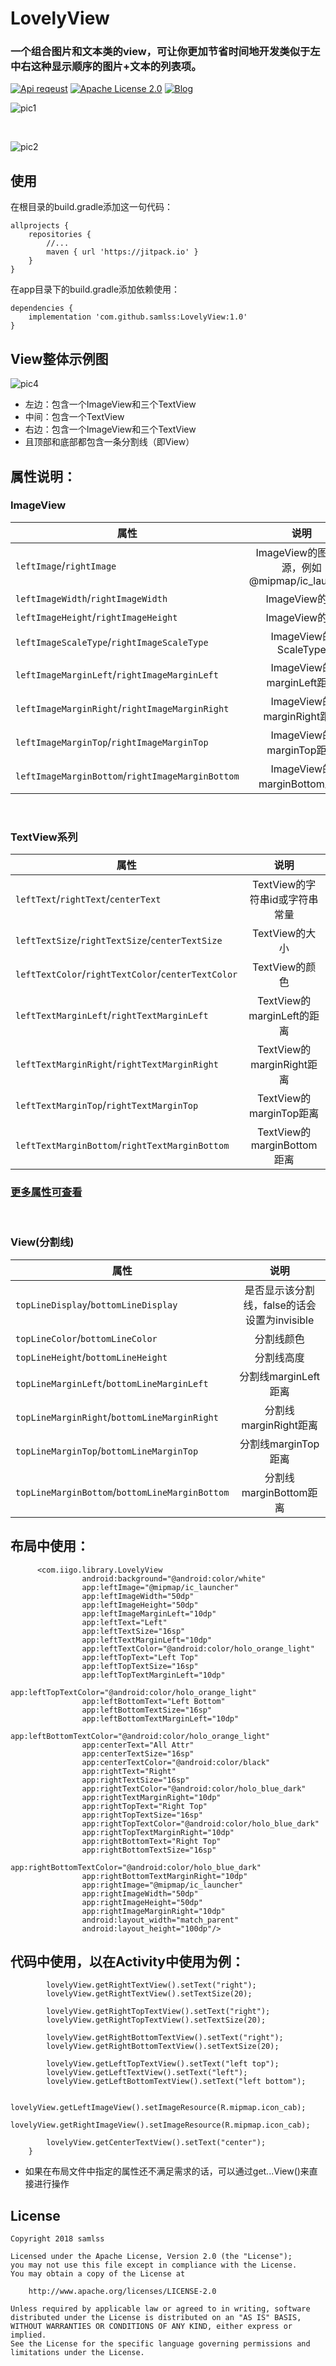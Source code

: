 
# LovelyView
### 一个组合图片和文本类的view，可让你更加节省时间地开发类似于左中右这种显示顺序的图片+文本的列表项。

[![Api reqeust](https://img.shields.io/badge/api-1+-green.svg)](https://github.com/samlss/LovelyView)  [![Apache License 2.0](https://img.shields.io/hexpm/l/plug.svg)](https://github.com/samlss/LovelyView/blob/master/LICENSE) [![Blog](https://img.shields.io/badge/samlss-blog-orange.svg)](https://blog.csdn.net/Samlss)


![pic1](https://github.com/samlss/LovelyView/blob/master/screenshots/screenshot1.png)

<br/>

![pic2](https://github.com/samlss/LovelyView/blob/master/screenshots/screenshot2.png)



## 使用<br>
在根目录的build.gradle添加这一句代码：
```
allprojects {
    repositories {
        //...
        maven { url 'https://jitpack.io' }
    }
}
```

在app目录下的build.gradle添加依赖使用：
```
dependencies {
    implementation 'com.github.samlss:LovelyView:1.0'
}
```

## View整体示例图

![pic4](https://github.com/samlss/LovelyView/blob/master/screenshots/screenshot4.png)

* 左边：包含一个ImageView和三个TextView
* 中间：包含一个TextView
* 右边：包含一个ImageView和三个TextView
* 且顶部和底部都包含一条分割线（即View）

## 属性说明：

### ImageView

| 属性        | 说明           |
| ------------- |:-------------:|
| `leftImage`/`rightImage`      | ImageView的图片资源，例如@mipmap/ic_launcher |
| `leftImageWidth`/`rightImageWidth` | ImageView的宽 |
| `leftImageHeight`/`rightImageHeight` | ImageView的高 |
| `leftImageScaleType`/`rightImageScaleType` | ImageView的ScaleType |
| `leftImageMarginLeft`/`rightImageMarginLeft` | ImageView的marginLeft距离 |
| `leftImageMarginRight`/`rightImageMarginRight` | ImageView的marginRight距离|
| `leftImageMarginTop`/`rightImageMarginTop` | ImageView的marginTop距离|
| `leftImageMarginBottom`/`rightImageMarginBottom` | ImageView的marginBottom距离|

<br/>

### TextView系列

| 属性        | 说明           |
| ------------- |:-------------:|
| `leftText`/`rightText`/`centerText`     | TextView的字符串id或字符串常量 |
| `leftTextSize`/`rightTextSize`/`centerTextSize` | TextView的大小 |
| `leftTextColor`/`rightTextColor`/`centerTextColor` | TextView的颜色 |
| `leftTextMarginLeft`/`rightTextMarginLeft` | TextView的marginLeft的距离 |
| `leftTextMarginRight`/`rightTextMarginRight` | TextView的marginRight距离|
| `leftTextMarginTop`/`rightTextMarginTop` | TextView的marginTop距离|
| `leftTextMarginBottom`/`rightTextMarginBottom` | TextView的marginBottom距离|

### [更多属性可查看](https://github.com/samlss/LovelyView/blob/master/library/src/main/res/values/attrs.xml)

<br/>

### View(分割线)

| 属性        | 说明           |
| ------------- |:-------------:|
| `topLineDisplay`/`bottomLineDisplay`      | 是否显示该分割线，false的话会设置为invisible |
| `topLineColor`/`bottomLineColor` | 分割线颜色 |
| `topLineHeight`/`bottomLineHeight` | 分割线高度 |
| `topLineMarginLeft`/`bottomLineMarginLeft` | 分割线marginLeft距离 |
| `topLineMarginRight`/`bottomLineMarginRight` | 分割线marginRight距离|
| `topLineMarginTop`/`bottomLineMarginTop` | 分割线marginTop距离|
| `topLineMarginBottom`/`bottomLineMarginBottom` | 分割线marginBottom距离|


## 布局中使用：
```
      <com.iigo.library.LovelyView
                android:background="@android:color/white"
                app:leftImage="@mipmap/ic_launcher"
                app:leftImageWidth="50dp"
                app:leftImageHeight="50dp"
                app:leftImageMarginLeft="10dp"
                app:leftText="Left"
                app:leftTextSize="16sp"
                app:leftTextMarginLeft="10dp"
                app:leftTextColor="@android:color/holo_orange_light"
                app:leftTopText="Left Top"
                app:leftTopTextSize="16sp"
                app:leftTopTextMarginLeft="10dp"
                app:leftTopTextColor="@android:color/holo_orange_light"
                app:leftBottomText="Left Bottom"
                app:leftBottomTextSize="16sp"
                app:leftBottomTextMarginLeft="10dp"
                app:leftBottomTextColor="@android:color/holo_orange_light"
                app:centerText="All Attr"
                app:centerTextSize="16sp"
                app:centerTextColor="@android:color/black"
                app:rightText="Right"
                app:rightTextSize="16sp"
                app:rightTextColor="@android:color/holo_blue_dark"
                app:rightTextMarginRight="10dp"
                app:rightTopText="Right Top"
                app:rightTopTextSize="16sp"
                app:rightTopTextColor="@android:color/holo_blue_dark"
                app:rightTopTextMarginRight="10dp"
                app:rightBottomText="Right Top"
                app:rightBottomTextSize="16sp"
                app:rightBottomTextColor="@android:color/holo_blue_dark"
                app:rightBottomTextMarginRight="10dp"
                app:rightImage="@mipmap/ic_launcher"
                app:rightImageWidth="50dp"
                app:rightImageHeight="50dp"
                app:rightImageMarginRight="10dp"
                android:layout_width="match_parent"
                android:layout_height="100dp"/>
```

## 代码中使用，以在Activity中使用为例：
```
        lovelyView.getRightTextView().setText("right"); 
        lovelyView.getRightTextView().setTextSize(20);

        lovelyView.getRightTopTextView().setText("right");
        lovelyView.getRightTopTextView().setTextSize(20);

        lovelyView.getRightBottomTextView().setText("right");
        lovelyView.getRightBottomTextView().setTextSize(20);

        lovelyView.getLeftTopTextView().setText("left top");
        lovelyView.getLeftTextView().setText("left");
        lovelyView.getLeftBottomTextView().setText("left bottom");

        lovelyView.getLeftImageView().setImageResource(R.mipmap.icon_cab);
        lovelyView.getRightImageView().setImageResource(R.mipmap.icon_cab);

        lovelyView.getCenterTextView().setText("center");
    }
```

* 如果在布局文件中指定的属性还不满足需求的话，可以通过get...View()来直接进行操作


## License
```
Copyright 2018 samlss

Licensed under the Apache License, Version 2.0 (the "License");
you may not use this file except in compliance with the License.
You may obtain a copy of the License at

    http://www.apache.org/licenses/LICENSE-2.0

Unless required by applicable law or agreed to in writing, software
distributed under the License is distributed on an "AS IS" BASIS,
WITHOUT WARRANTIES OR CONDITIONS OF ANY KIND, either express or implied.
See the License for the specific language governing permissions and
limitations under the License.
```
